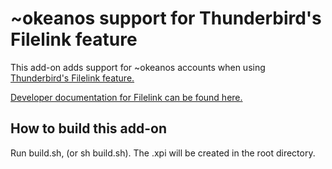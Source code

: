 # ~okeanos support for Thunderbird's Filelink feature

This add-on adds support for ~okeanos accounts when using [Thunderbird's Filelink
feature.](https://support.mozillamessaging.com/kb/filelink-large-attachments)

[Developer documentation for Filelink can be found
here.](https://developer.mozilla.org/en/Thunderbird/Filelink_Providers)

## How to build this add-on

Run build.sh, (or sh build.sh). The .xpi will be created in the root directory.
